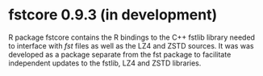 
# fstcore 0.9.3 (in development)

R package fstcore contains the R bindings to the C++ fstlib library needed to interface with _fst_ files as well as
the LZ4 and ZSTD sources. It was was developed as a package separate from the fst package to facilitate independent
updates to the fstlib, LZ4 and ZSTD libraries.
